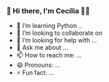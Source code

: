 ### 👋 Hi there, I'm Cecília 👩‍💻


- 🌱 I’m learning Python ..
- 👯 I’m looking to collaborate on 
- 🤔 I’m looking for help with ...
- 💬 Ask me about ...
- 📫 How to reach me: ...
- 😄 Pronouns: ...
- ⚡ Fun fact: ...
